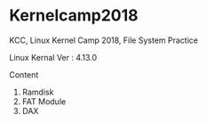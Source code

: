 # Kernelcamp2018
KCC, Linux Kernel Camp 2018, File System Practice

Linux Kernal Ver : 4.13.0

Content
  1. Ramdisk
  2. FAT Module
  3. DAX
